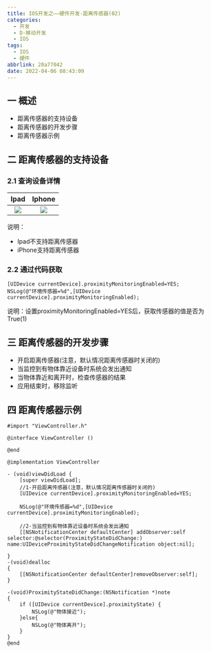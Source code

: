 ```yaml
---
title: IOS开发之——硬件开发-距离传感器(02)
categories:
  - 开发
  - D-移动开发
  - IOS
tags:
  - IOS
  - 硬件
abbrlink: 20a77042
date: 2022-04-06 08:43:09
---
```

## 一 概述

* 距离传感器的支持设备
* 距离传感器的开发步骤
* 距离传感器示例

<!--more-->

## 二 距离传感器的支持设备

### 2.1 查询设备详情

|  Ipad  | Iphone |
| :----: | :----: |
| ![][1] | ![][2] |

说明：

* Ipad不支持距离传感器
* iPhone支持距离传感器

### 2.2 通过代码获取

```
[UIDevice currentDevice].proximityMonitoringEnabled=YES;
NSLog(@"环境传感器=%d",[UIDevice currentDevice].proximityMonitoringEnabled);
```

说明：设置proximityMonitoringEnabled=YES后，获取传感器的值是否为True(1)

## 三 距离传感器的开发步骤

* 开启距离传感器(注意，默认情况距离传感器时关闭的)
* 当监控到有物体靠近设备时系统会发出通知
* 当物体靠近和离开时，检查传感器的结果
* 应用结束时，移除监听

## 四 距离传感器示例

```
#import "ViewController.h"

@interface ViewController ()

@end

@implementation ViewController

- (void)viewDidLoad {
    [super viewDidLoad];
    //1-开启距离传感器(注意，默认情况距离传感器时关闭的)
    [UIDevice currentDevice].proximityMonitoringEnabled=YES;
    
    NSLog(@"环境传感器=%d",[UIDevice currentDevice].proximityMonitoringEnabled);
    
    //2-当监控到有物体靠近设备时系统会发出通知
    [[NSNotificationCenter defaultCenter] addObserver:self selector:@selector(ProximityStateDidChange:) name:UIDeviceProximityStateDidChangeNotification object:nil];
    
}
-(void)dealloc
{
    [[NSNotificationCenter defaultCenter]removeObserver:self];
}

-(void)ProximityStateDidChange:(NSNotification *)note
{
    if ([UIDevice currentDevice].proximityState) {
        NSLog(@"物体接近");
    }else{
        NSLog(@"物体离开");
    }
}
@end
```



[1]:https://fastly.jsdelivr.net/gh/PGzxc/CDN@master/blog-ios/ios-device-02-ipad-sensor.png
[2]:https://fastly.jsdelivr.net/gh/PGzxc/CDN@master/blog-ios/ios-device-02-iphone-sensor.png